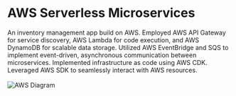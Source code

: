 # AWS Serverless Microservices
An inventory management app build on AWS.
Employed AWS API Gateway for service discovery, AWS Lambda for code execution, and AWS DynamoDB for scalable
data storage. Utilized AWS EventBridge and SQS to implement event-driven, asynchronous communication between
microservices. Implemented infrastructure as code using AWS CDK. Leveraged AWS SDK to seamlessly interact with AWS resources.
\
\
![AWS Diagram](https://github.com/SibylYang/AWS-Serverless-Microservices/assets/24437558/2a1be236-e871-49fa-b9ff-a06df2adf3ad)
